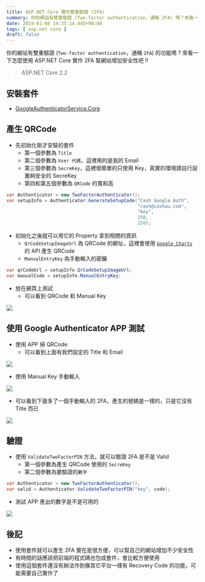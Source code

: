 ```yaml
---
title: ASP.NET Core 實作雙重驗證 (2FA)
summary: 你的網站有雙重驗證 (Two-factor authentication，通稱 2FA) 嗎？來看一下怎麼使用  ASP.NET Core 實作 2FA 幫網站增加安全性吧 !!
date: 2019-01-08 14:35:14.445+08:00
tags: [ asp.net core ]
draft: false
---
```


你的網站有雙重驗證 (`Two-factor authentication`，通稱 `2FA`) 的功能嗎 ? 來看一下怎麼使用  ASP.NET Core 實作 2FA 幫網站增加安全性吧 !!

> ASP.NET Core 2.2

## 安裝套件

- [GoogleAuthenticatorService.Core](https://www.nuget.org/packages/GoogleAuthenticatorService.Core)

## 產生 QRCode

- 先初始化剛才安裝的套件
	- 第一個參數為 `Title`
	- 第二個參數為 `User 代碼`，這裡用的是我的 Email
	- 第三個參數為 `SecreKey`，這裡很簡單的只使用 Key，真實的環境請自行設置夠安全的 SecreKey
	- 第四和第五個參數為 `QRCode` 的寬和高

```csharp
var Authenticator = new TwoFactorAuthenticator();
var setupInfo = Authenticator.GenerateSetupCode("Cash Google Auth",
                                                "cash@cashwu.com",
                                                "key",
                                                250,
                                                250);
```

- 初始化之後就可以用它的 Property 拿到相關的資訊
	- `QrCodeSetupImageUrl` 為 QRCode 的網址，這裡會使用 [`Google Charts`](https://developers.google.com/chart) 的 API 產生 QRCode
	- `ManualEntryKey` 為手動輸入的密鑰

```csharp
var qrCodeUrl = setupInfo.QrCodeSetupImageUrl;
var manualCode = setupInfo.ManualEntryKey;
```

- 放在網頁上測試
	- 可以看到 QRCode 和 Manual Key

![](/static/images/404.webp)

## 使用 Google Authenticator APP 測試

- 使用 APP 掃 QRCode
	- 可以看到上面有我們設定的 Title 和 Email

![](/static/images/404.webp)

- 使用 Manual Key 手動輸入

![](/static/images/404.webp)

- 可以看到下面多了一個手動輸入的 2FA，產生的號碼是一樣的，只是它沒有 Title 而已

![](/static/images/404.webp)

## 驗證

- 使用 `ValidateTwoFactorPIN` 方法，就可以驗證 2FA 是不是 Valid
	- 第一個參數為產生 QRCode 使用的 `SecreKey`
	- 第二個參數為要驗證的`數字`

```csharp
var Authenticator = new TwoFactorAuthenticator();
var valid = Authenticator.ValidateTwoFactorPIN("key", code);
```

- 測試 APP 產出的數字是不是可用的

![](/static/images/404.webp)

## 後記

- 使用套件就可以產生 2FA 實在是很方便，可以幫自己的網站增加不少安全性
- 有時間的話應該把前端的程式碼也包成套件，會比較方便使用
- 使用這個套件還沒有辦法作到像其它平台一樣有 Recovery Code 的功能，可能需要自己實作了